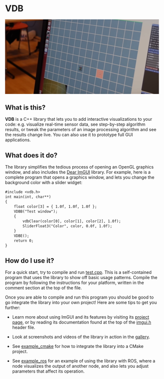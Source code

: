 # VDB


![](img/titleshot.png)

## What is this?
**VDB** is a C++ library that lets you to add interactive visualizations to your code: e.g. visualize real-time sensor data, see step-by-step algorithm results, or tweak the parameters of an image processing algorithm and see the results change live. You can also use it to prototype full GUI applications.

## What does it do?
The library simplifies the tedious process of opening an OpenGL graphics window, and also includes the [Dear ImGUI](https://github.com/ocornut/imgui/) library. For example, here is a complete program that opens a graphics window, and lets you change the background color with a slider widget:

```
#include <vdb.h>
int main(int, char**)
{
    float color[3] = { 1.0f, 1.0f, 1.0f };
    VDBB("Test window");
    {
        vdbClear(color[0], color[1], color[2], 1.0f);
        SliderFloat3("Color", color, 0.0f, 1.0f);
    }
    VDBE();
    return 0;
}
```

## How do I use it?
For a quick start, try to compile and run [test.cpp](test.cpp). This is a self-contained program that uses the library to show off basic usage patterns. Compile the program by following the instructions for your platform, written in the comment section at the top of the file.

Once you are able to compile and run this program you should be good to go integrate the library into your own project! Here are some tips to get you further:

* Learn more about using ImGUI and its features by visiting its [project page](https://github.com/ocornut/imgui/), or by reading its documentation found at the top of the [imgui.h](lib/imgui/imgui.h) header file.

* Look at screenshots and videos of the library in action in the [gallery]().

* See [example_cmake]() for how to integrate the library into a CMake project.

* See [example_ros]() for an example of using the library with ROS, where a node visualizes the output of another node, and also lets you adjust parameters that affect its operation.
